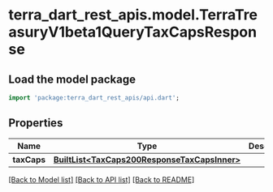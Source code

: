 # terra_dart_rest_apis.model.TerraTreasuryV1beta1QueryTaxCapsResponse

## Load the model package
```dart
import 'package:terra_dart_rest_apis/api.dart';
```

## Properties
Name | Type | Description | Notes
------------ | ------------- | ------------- | -------------
**taxCaps** | [**BuiltList&lt;TaxCaps200ResponseTaxCapsInner&gt;**](TaxCaps200ResponseTaxCapsInner.md) |  | [optional] 

[[Back to Model list]](../README.md#documentation-for-models) [[Back to API list]](../README.md#documentation-for-api-endpoints) [[Back to README]](../README.md)


